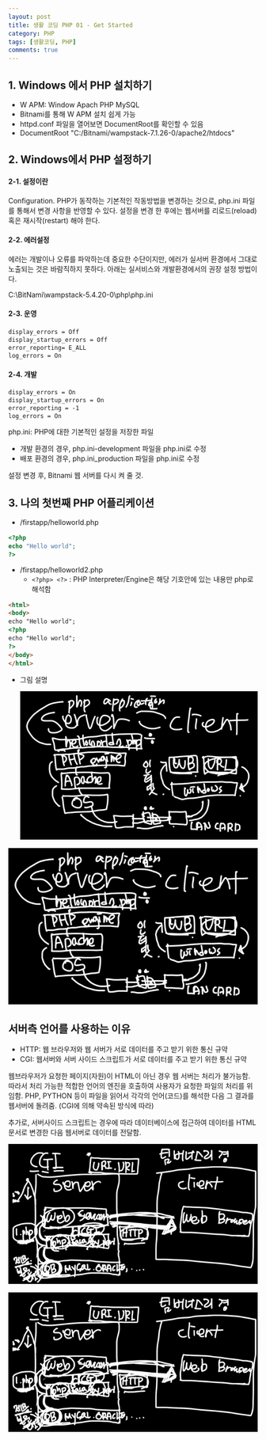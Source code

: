 ```yaml
---
layout: post
title: 생활 코딩 PHP 01 - Get Started 
category: PHP
tags: [생활코딩, PHP]
comments: true
---
```




## 1. Windows 에서 PHP 설치하기

- W APM: Window Apach PHP MySQL
- Bitnami를 통해 W APM 설치 쉽게 가능
- httpd.conf 파일을 열어보면 DocumentRoot를 확인할 수 있음
- DocumentRoot "C:/Bitnami/wampstack-7.1.26-0/apache2/htdocs"



## 2. Windows에서 PHP 설정하기

#### 2-1. 설정이란

Configuration. PHP가 동작하는 기본적인 작동방법을 변경하는 것으로, php.ini 파일를 통해서 변경 사항을 반영할 수 있다. 설정을 변경 한 후에는 웹서버를 리로드(reload) 혹은 재시작(restart) 해야 한다.

#### 2-2. 에러설정

에러는 개발이나 오류를 파악하는데 중요한 수단이지만, 에러가 실서버 환경에서 그대로 노출되는 것은 바람직하지 못하다. 아래는 실서비스와 개발환경에서의 권장 설정 방법이다. 

C:\BitNami\wampstack-5.4.20-0\php\php.ini

#### 2-3. 운영 

```
display_errors = Off
display_startup_errors = Off
error_reporting= E_ALL
log_errors = On
```

#### 2-4. 개발

```
display_errors = On
display_startup_errors = On
error_reporting = -1
log_errors = On
```

php.ini: PHP에 대한 기본적인 설정을 저장한 파일

- 개발 환경의 경우, php.ini-development 파일을 php.ini로 수정
- 배포 환경의 경우, php.ini_production 파일을 php.ini로 수정

설정 변경 후, Bitnami 웹 서버를 다시 켜 줄 것.



## 3. 나의 첫번째 PHP 어플리케이션

- /firstapp/helloworld.php 

```php
<?php
echo "Hello world";
?>
```

- /firstapp/helloworld2.php
  - `<?php> <?>` : PHP Interpreter/Engine은 해당 기호안에 있는 내용만 php로 해석함 

```html
<html>
<body>
echo "Hello world";    
<?php
echo "Hello world";
?>
</body>
</html>
```

- 그림 설명

  <img src="/assets/php/base.png"/>

![](img/base.png)





## 서버측 언어를 사용하는 이유

- HTTP:  웹 브라우저와 웹 서버가 서로 데이터를 주고 받기 위한 통신 규약
- CGI: 웹서버와 서버 사이드 스크립트가 서로 데이터를 주고 받기 위한 통신 규약

웹브라우저가 요청한 페이지(자원)이 HTML이 아닌 경우 웹 서버는 처리가 불가능함. 따라서 처리 가능한 적합한 언어의 엔진을 호출하여 사용자가 요청한 파일의 처리를 위임함. PHP, PYTHON 등이 파일을 읽어서 각각의 언어(코드)를 해석한 다음 그 결과를 웹서버에 돌려줌.  (CGI에 의해 약속된 방식에 따라)

추가로, 서버사이드 스크립트는 경우에 따라 데이터베이스에 접근하여 데이터를 HTML 문서로 변경한 다음 웹서버로 데이터를 전달함.

<img src="/assets/php/web.png"/>

![](img/web.png)

